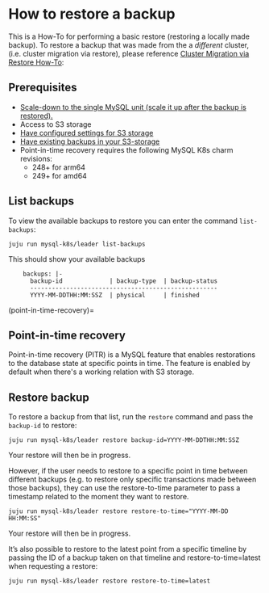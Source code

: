 # How to restore a backup

This is a How-To for performing a basic restore (restoring a locally made backup).
To restore a backup that was made from the a *different* cluster, (i.e. cluster migration via restore), please reference [Cluster Migration via Restore How-To](/how-to/back-up-and-restore/migrate-a-cluster):

## Prerequisites

- [Scale-down to the single MySQL unit (scale it up after the backup is restored).](/how-to/scale-replicas)
- Access to S3 storage
- [Have configured settings for S3 storage](/how-to/back-up-and-restore/configure-s3-aws)
- [Have existing backups in your S3-storage](/how-to/back-up-and-restore/create-a-backup)
- Point-in-time recovery requires the following MySQL K8s charm revisions:
  * 248+ for arm64
  * 249+ for amd64

## List backups

To view the available backups to restore you can enter the command `list-backups`:
```shell
juju run mysql-k8s/leader list-backups
```

This should show your available backups
```shell
    backups: |-
      backup-id             | backup-type  | backup-status
      ----------------------------------------------------
      YYYY-MM-DDTHH:MM:SSZ  | physical     | finished
```

(point-in-time-recovery)=
## Point-in-time recovery

Point-in-time recovery (PITR) is a MySQL feature that enables restorations to the database state at specific points in time. The feature is enabled by default when there's a working relation with S3 storage.


## Restore backup

To restore a backup from that list, run the `restore` command and pass the `backup-id` to restore:
 ```shell
juju run mysql-k8s/leader restore backup-id=YYYY-MM-DDTHH:MM:SSZ
```

Your restore will then be in progress.

However, if the user needs to restore to a specific point in time between different backups (e.g. to restore only specific transactions made between those backups), they can use the restore-to-time parameter to pass a timestamp related to the moment they want to restore.

 ```shell
juju run mysql-k8s/leader restore restore-to-time="YYYY-MM-DD HH:MM:SS"
```

Your restore will then be in progress.

It’s also possible to restore to the latest point from a specific timeline by passing the ID of a backup taken on that timeline and restore-to-time=latest when requesting a restore:

 ```shell
juju run mysql-k8s/leader restore restore-to-time=latest
```

